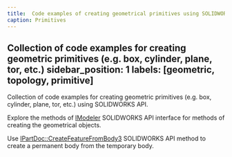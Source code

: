 ```yaml
---
title:  Code examples of creating geometrical primitives using SOLIDWORKS modeler API
caption: Primitives
---
```

 Collection of code examples for creating geometric primitives (e.g. box, cylinder, plane, tor, etc.)
sidebar_position: 1
labels: [geometric, topology, primitive]
---
Collection of code examples for creating geometric primitives (e.g. box, cylinder, plane, tor, etc.) using SOLIDWORKS API. 

Explore the methods of [IModeler](https://help.solidworks.com/2018/english/api/sldworksapi/SolidWorks.Interop.sldworks~SolidWorks.Interop.sldworks.IModeler.html) SOLIDWORKS API interface for methods of creating the geometrical objects.

Use [IPartDoc::CreateFeatureFromBody3](https://help.solidworks.com/2016/english/api/sldworksapi/SOLIDWORKS.Interop.sldworks~SOLIDWORKS.Interop.sldworks.IPartDoc~CreateFeatureFromBody3.html) SOLIDWORKS API method to create a permanent body from the temporary body.